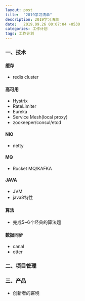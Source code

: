 ```yaml
---
layout: post
title:  "2019学习清单"
description: 2019学习清单
date:   2019.09.26 00:07:04 +0530
categories: 工作计划
tags: 工作计划
---
```


### 一、技术

#### 缓存

- redis cluster

#### 高可用

- Hystrix
- RateLimiter
- Eureka
- Service Mesh(local proxy)
- zookeeper/consul/etcd

#### NIO

- netty

#### MQ

- Rocket MQ/KAFKA

#### JAVA

- JVM
- java8特性

#### 算法

- 完成5~6个经典的算法题

#### 数据同步

- canal
- otter

### 二、项目管理

### 三、产品

- 创新者的窘境